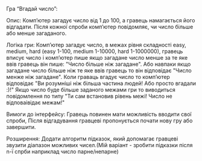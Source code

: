 Гра “Вгадай число”:

Опис: Комп’ютер загадує число від 1 до 100, а гравець намагається його відгадати. Після кожної спроби комп’ютер повідомляє, чи число більше або менше загаданого.

Логіка гри: Компʼютер загадує число, в межах рівня складності easy, medium, hard (easy 1-100, medium 1-10000, hard 1-1000000), гравець вписує число і компʼютер пише якщо загадане число менше за те яке ввів гравець він пише: "Число більше ніж загадане". Або навпаки якщо загадане число більше ніж те яке ввів гравець то він відповідає "Число менже ніж загадане". Коли граваць вгадує число то компʼютер відповідає "Ви розумніші ніж більша частина людей! Або просто вгадали :)!" Якщо число буде більше заданого межами гри то виводиться повідомлення по типу "Ти сам встановив рівень межі! Число не відповаівідає межам!"

Вимоги до інтерфейсу: Гравець повинен мати можливість вводити свої спроби, Після відгадування гравцеві пропонується почати нову гру або завершити.

Розширення: Додати алгоритм підказок, який допомагає гравцеві звузити діапазон можливих чисел.(Мій варіант - зробити підказки після n-ї спрби наприклад число парне/непарне)